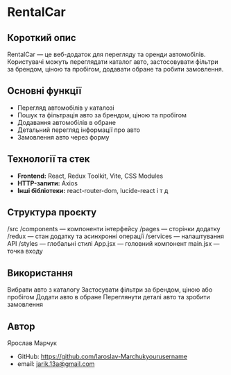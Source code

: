 # RentalCar

## Короткий опис

RentalCar — це веб-додаток для перегляду та оренди автомобілів. Користувачі
можуть переглядати каталог авто, застосовувати фільтри за брендом, ціною та
пробігом, додавати обране та робити замовлення.

## Основні функції

- Перегляд автомобілів у каталозі
- Пошук та фільтрація авто за брендом, ціною та пробігом
- Додавання автомобілів в обране
- Детальний перегляд інформації про авто
- Замовлення авто через форму

## Технології та стек

- **Frontend:** React, Redux Toolkit, Vite, CSS Modules
- **HTTP-запити:** Axios
- **Інші бібліотеки:** react-router-dom, lucide-react і т д

## Структура проєкту

/src /components — компоненти інтерфейсу /pages — сторінки додатку /redux — стан
додатку та асинхронні операції /services — налаштування API /styles — глобальні
стилі App.jsx — головний компонент main.jsx — точка входу

## Використання

Вибрати авто з каталогу Застосувати фільтри за брендом, ціною або пробігом
Додати авто в обране Переглянути деталі авто та зробити замовлення

## Автор

Ярослав Марчук

- GitHub: https://github.com/Iaroslav-Marchukyourusername
- email: jarik.13a@gmail.com
